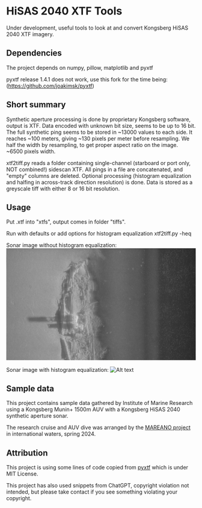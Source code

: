 # HiSAS 2040 XTF Tools
Under development, useful tools to look at and convert Kongsberg HiSAS 2040 XTF imagery.

## Dependencies
The project depends on numpy, pillow, matplotlib and pyxtf

pyxtf release 1.4.1 does not work, use this fork for the time being: (https://github.com/joakimsk/pyxtf)

## Short summary
Synthetic aperture processing is done by proprietary Kongsberg software, output is XTF.
Data encoded with unknown bit size, seems to be up to 16 bit.
The full synthetic ping seems to be stored in ~13000 values to each side. It reaches ~100 meters, giving ~130 pixels per meter before resampling.
We half the width by resampling, to get proper aspect ratio on the image. ~6500 pixels width.

xtf2tiff.py reads a folder containing single-channel (starboard or port only, NOT combined!) sidescan XTF.
All pings in a file are concatenated, and "empty" columns are deleted.
Optional processing (histogram equalization and halfing in across-track direction resolution) is done.
Data is stored as a greyscale tiff with either 8 or 16 bit resolution.

## Usage
Put .xtf into "xtfs", output comes in folder "tiffs".

Run with defaults or add options for histogram equalization
xtf2tiff.py -heq

Sonar image without histogram equalization:
![Alt text](media/sample.jpg?raw=true "Sample without histogram equalization")

Sonar image with histogram equalization:
![Alt text](media/sample_heq.jpg?raw=true "Sample with histogram equalization")

## Sample data
This project contains sample data gathered by Institute of Marine Research using a Kongsberg Munin+ 1500m AUV with a Kongsberg HiSAS 2040 synthetic aperture sonar.

The research cruise and AUV dive was arranged by the [MAREANO project](https://mareano.no/en/about_mareano) in international waters, spring 2024.

## Attribution
This project is using some lines of code copied from [pyxtf](https://github.com/oysstu/pyxtf) which is under MIT License.

This project has also used snippets from ChatGPT, copyright violation not intended, but please take contact if you see something violating your copyright.